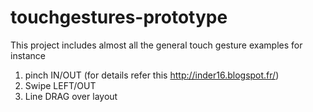 # touchgestures-prototype
This project includes almost all the general touch gesture examples for instance

1. pinch IN/OUT (for details refer this http://inder16.blogspot.fr/)
2. Swipe LEFT/OUT
3. Line DRAG over layout
